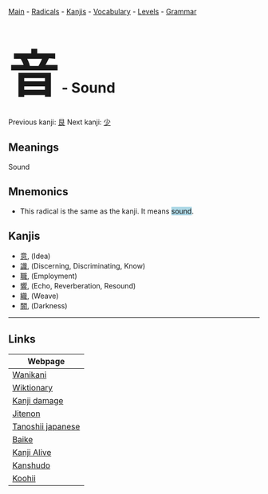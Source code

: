 <style> bigfont {font-size: 100px}</style>
[Main](../README.md) -
[Radicals](../radicals.md) -
[Kanjis](../kanjis.md) -
[Vocabulary](../vocabulary.md) -
[Levels](../levels.md) -
[Grammar](../grammar.md)
# <bigfont> 音</bigfont> - Sound 

Previous kanji: [艮](艮.md) Next kanji: [少](少.md) 

## Meanings
 Sound
## Mnemonics
 * This radical is the same as the kanji. It means <span style="background-color:#ADD8E6"> sound</span>.


## Kanjis
 * [意](../kanjis/意.md), (Idea)
* [識](../kanjis/識.md), (Discerning, Discriminating, Know)
* [職](../kanjis/職.md), (Employment)
* [響](../kanjis/響.md), (Echo, Reverberation, Resound)
* [織](../kanjis/織.md), (Weave)
* [闇](../kanjis/闇.md), (Darkness)



---

## Links 

| Webpage |
| --- |
| [Wanikani          ](https://www.wanikani.com/kanji/音) |
| [Wiktionary        ](https://en.wiktionary.org/wiki/音) |
| [Kanji damage      ](http://www.kanjidamage.com/kanji/search?utf8=✓&q=音) |
| [Jitenon           ](https://jitenon.com/kanji/音) |
| [Tanoshii japanese ](https://www.tanoshiijapanese.com/dictionary/kanji.cfm?k=音) |
| [Baike             ](https://baike.baidu.com/item/音) |
| [Kanji Alive       ](https://app.kanjialive.com/音) |
| [Kanshudo          ](https://www.kanshudo.com/searchmn?q=音) |
| [Koohii            ](https://kanji.koohii.com/study/kanji/音) |
